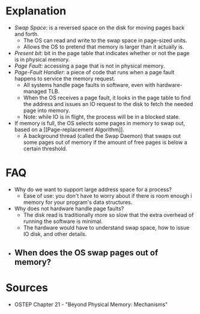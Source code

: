 # Explanation
- *Swap Space*: is a reversed space on the disk for moving pages back and forth.
	- The OS can read and write to the swap space in page-sized units.
	- Allows the OS to pretend that memory is larger than it actually is.
- *Present bit*: bit in the page table that indicates whether or not the page is in physical memory.
- *Page Fault*: accessing a page that is not in physical memory.
- *Page-Fault Handler*: a piece of code that runs when a page fault happens to service the memory request.
	- All systems handle page faults in software, even with hardware-managed TLB.
	- When the OS receives a page fault, it looks in the page table to find the address and issues an IO request to the disk to fetch the needed page into memory.
	- Note: while IO is in flight, the process will be in a blocked state.
 - If memory is full, the OS selects some pages in memory to swap out, based on a [[Page-replacement Algorithm]].
	- A background thread (called the Swap Daemon) that swaps out some pages out of memory if the amount of free pages is below a certain threshold.

# FAQ
- Why do we want to support large address space for a process?
	- Ease of use: you don't have to worry about if there is room enough i memory for your program's data structures.
- Why does not hardware handle page faults?
	- The disk read is traditionally more so slow that the extra overhead of running the software is minimal.
	- The hardware would have to understand swap space, how to issue IO disk, and other details.
- When does the OS swap pages out of memory?
	- 

# Sources
- OSTEP Chapter 21 - "Beyond Physical Memory: Mechanisms"